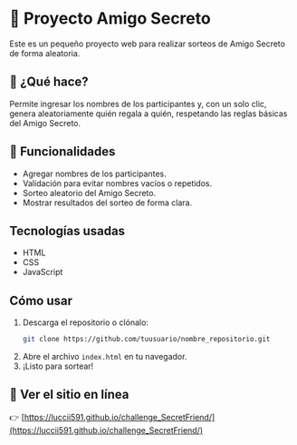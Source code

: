 
# 🎁 Proyecto Amigo Secreto

Este es un pequeño proyecto web para realizar sorteos de Amigo Secreto de forma aleatoria.

## 🧠 ¿Qué hace?

Permite ingresar los nombres de los participantes y, con un solo clic, genera aleatoriamente quién regala a quién, respetando las reglas básicas del Amigo Secreto.

## 🚀 Funcionalidades

- Agregar nombres de los participantes.
- Validación para evitar nombres vacíos o repetidos.
- Sorteo aleatorio del Amigo Secreto.
- Mostrar resultados del sorteo de forma clara.

## Tecnologías usadas

- HTML
- CSS
- JavaScript

## Cómo usar

1. Descarga el repositorio o clónalo:
   ```bash
   git clone https://github.com/tuusuario/nombre_repositorio.git
   ```
2. Abre el archivo `index.html` en tu navegador.
3. ¡Listo para sortear!


## 🚀 Ver el sitio en línea
👉 [https://luccii591.github.io/challenge_SecretFriend/](https://luccii591.github.io/challenge_SecretFriend/)


